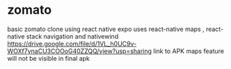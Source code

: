 # zomato
basic zomato clone using react native expo 
uses react-native maps , react-native stack navigation and nativewind 
https://drive.google.com/file/d/1VL_h0UC9v-WOXf7ynaCU3COOoG40ZZQQ/view?usp=sharing   link to APK
maps feature will not be visible in final apk 
